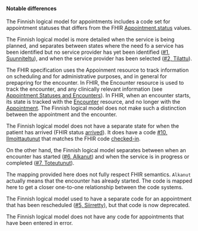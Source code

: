 #### Notable differences

The Finnish logical model for appointments includes a code set for appointment statuses that
differs from the FHIR
[Appointment.status](https://hl7.org/fhir/R4B/appointment-definitions.html#Appointment.status)
values.

The Finnish logical model is more detailed when the service is being planned, and separates between
states where the need fo a service has been identified but no service provider has yet been
identified
([#1, Suunniteltu](https://koodistopalvelu.kanta.fi/codeserver/pages/code-view-page.xhtml?conceptCodeKey=101027618)),
and when the service provider has been selected
([#2, Tilattu](https://koodistopalvelu.kanta.fi/codeserver/pages/code-view-page.xhtml?conceptCodeKey=101027619)).

The FHIR specification uses the Appoinment resource to track information on scheduling and for
administrative purposes, and in general for prepapring for the encounter. In FHIR, the Encounter
resource is used to track the encounter, and any clinically relevant information (see
[Appointment Statuses and Encounters](https://hl7.org/fhir/R4B/appointment.html#statuses)). In
FHIR, when an encounter starts, its state is tracked with the
[Encounter](https://hl7.org/fhir/R4B/encounter.html) resource, and no longer with the
[Appointment](https://hl7.org/fhir/R4B/appointment.html). The Finnish logical model does not make
such a distinction between the appointment and the encounter.

The Finnish logical model does not have a separate state for when the patient has arrived (FHIR
status
[arrived](https://hl7.org/fhir/R4/codesystem-appointmentstatus.html#appointmentstatus-arrived)).
It does have a code
[#10, Ilmoittautunut](https://koodistopalvelu.kanta.fi/codeserver/pages/code-view-page.xhtml?conceptCodeKey=200188374)
that matches the FHIR code
[checked-in](https://hl7.org/fhir/R4/codesystem-appointmentstatus.html#appointmentstatus-checked-in).

On the other hand, the Finnish logical model separates between when an encounter has started
([#6, Alkanut](https://koodistopalvelu.kanta.fi/codeserver/pages/code-view-page.xhtml?conceptCodeKey=101027623))
and when the service is in progress or completed
([#7, Toteutunut](https://koodistopalvelu.kanta.fi/codeserver/pages/code-view-page.xhtml?conceptCodeKey=101027624)).

The mapping provided here does not fully respect FHIR semantics. 
`Alkanut` actually means that the encounter has already started. The code is mapped here to get a closer one-to-one relationship between the code systems.

The Finnish logical model used to have a separate code for an appointment that has been rescheduled
([#5, Siirretty](https://koodistopalvelu.kanta.fi/codeserver/pages/code-view-page.xhtml?conceptCodeKey=101027622)),
but that code is now deprecated.

The Finnish logical model does not have any code for appointments that have been entered in error.

#### 

<style>
  table.grid {
    table-layout: fixed;
    width: 100%;
  }
  table.grid td {
    width: 20%;
  }
  table.grid td:nth-child(2) {
    width: 10%;
  }
  table.grid td:nth-child(4) {
    width: 50%;
  }
  table.grid tr:first-child td:last-child {
    display: none;
  }
</style>
